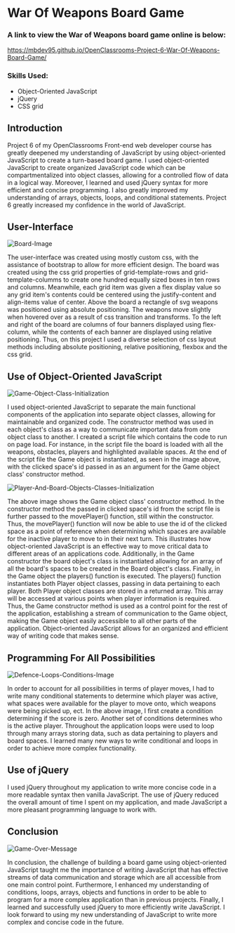 # War Of Weapons Board Game

### A link to view the War of Weapons board game online is below:
https://mbdev95.github.io/OpenClassrooms-Project-6-War-Of-Weapons-Board-Game/

### Skills Used:
- Object-Oriented JavaScript
- jQuery
- CSS grid

## Introduction
Project 6 of my OpenClassrooms Front-end web developer course has greatly deepened my understanding of JavaScript by using object-oriented JavaScript to create a turn-based board game.  I used object-oriented JavaScript to create organized JavaScript code which can be compartmentalized into object classes, allowing for a controlled flow of data in a logical way.  Moreover, I learned and used jQuery syntax for more efficient and concise programming. I also greatly improved my understanding of arrays, objects, loops, and conditional statements.  Project 6 greatly increased my confidence in the world of JavaScript.

## User-Interface
![Board-Image](https://user-images.githubusercontent.com/77469447/128060219-11a46fff-21e2-47a5-a005-c77069660b74.PNG)

The user-interface was created using mostly custom css, with the assistance of bootstrap to allow for more efficient design. The board was created using the css grid properties of grid-template-rows and grid-template-columms to create one hundred equally sized boxes in ten rows and columns.  Meanwhile, each grid item was given a flex display value so any grid item's contents could be centered using the justify-content and align-items value of center.  Above the board a rectangle of svg weapons was positioned using absolute positioning.  The weapons move slightly when hovered over as a result of css transition and transforms.  To the left and right of the board are columns of four banners displayed using flex-column, while the contents of each banner are displayed using relative positioning.  Thus, on this project I used a diverse selection of css layout methods including absolute positioning, relative positioning, flexbox and the css grid.

## Use of Object-Oriented JavaScript
![Game-Object-Class-Initialization](https://user-images.githubusercontent.com/77469447/128060307-4945a614-70ef-4964-aeb4-190d1cb2fe74.PNG)

I used object-oriented JavaScript to separate the main functional components of the application into separate object classes, allowing for maintainable and organized code. The constructor method was used in each object's class as a way to communicate important data from one object class to another.  I created a script file which contains the code to run on page load. For instance, in the script file the board is loaded with all the weapons, obstacles, players and highlighted available spaces.  At the end of the script file the Game object is instantiated, as seen in the image above, with the clicked space's id passed in as an argument for the Game object class' constructor method. 

![Player-And-Board-Objects-Classes-Initialization](https://user-images.githubusercontent.com/77469447/128060331-a567eaf1-2e1f-47ed-9a7e-2127404e44f3.PNG)

The above image shows the Game object class' constructor method.  In the constructor method the passed in clicked space's id from the script file is further passed to the movePlayer() function, still within the constructor.  Thus, the movePlayer() function will now be able to use the id of the clicked space as a point of reference when determining which spaces are available for the inactive player to move to in their next turn.  This illustrates how object-oriented JavaScript is an effective way to move critical data to different areas of an applications code. Additionally, in the Game constructor the board object's class is instantiated allowing for an array of all the board's spaces to be created in the Board object's class. Finally, in the Game object the players() function is executed. The players() function instantiates both Player object classes, passing in data pertaining to each player.  Both Player object classes are stored in a returned array.  This array will be accessed at various points when player information is required. Thus, the Game constructor method is used as a control point for the rest of the application, establishing a stream of communication to the Game object, making the Game object easily accessible to all other parts of the application. Object-oriented JavaScript allows for an organized and efficient way of writing code that makes sense. 

## Programming For All Possibilities
![Defence-Loops-Conditions-Image](https://user-images.githubusercontent.com/77469447/128060406-4ec3af62-f76d-4246-8f58-2132d25e8835.PNG)

In order to account for all possibilities in terms of player moves, I had to write many conditional statements to determine which player was active, what spaces were available for the player to move onto, which weapons were being picked up, ect.  In the above image, I first create a condition determining if the score is zero.  Another set of conditions determines who is the active player.  Throughout the application loops were used to loop through many arrays storing data, such as data pertaining to players and board spaces. I learned many new ways to write conditional and loops in order to achieve more complex functionality.

## Use of jQuery
I used jQuery throughout my application to write more concise code in a more readable syntax then vanilla JavaScript.  The use of jQuery reduced the overall amount of time I spent on my application, and made JavaScript a more pleasant programming language to work with.

## Conclusion
![Game-Over-Message](https://user-images.githubusercontent.com/77469447/128060489-7ee1a452-08e4-43e6-aeac-fc68bcf1ac56.PNG)

In conclusion, the challenge of building a board game using object-oriented JavaScript taught me the importance of writing JavaScript that has effective streams of data communication and storage which are all accessible from one main control point.  Furthermore, I enhanced my understanding of conditions, loops, arrays, objects and functions in order to be able to program for a more complex application than in previous projects. Finally, I learned and successfully used jQuery to more efficiently write JavaScript.  I look forward to using my new understanding of JavaScript to write more complex and concise code in the future.
